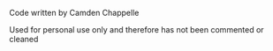 Code written by Camden Chappelle

Used for personal use only and therefore has not been commented or cleaned
